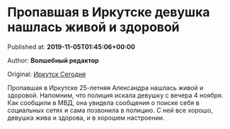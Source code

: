 
# Пропавшая в Иркутске девушка нашлась живой и здоровой

Published at: **2019-11-05T01:45:06+00:00**

Author: **Волшебный редактор**

Original: [Иркутск Сегодня](https://irk.today/2019/11/05/propavshaja-v-irkutske-devushka-nashlas-zhivoj-i-zdorovoj/)

Пропавшая в Иркутске 25-летняя Александра нашлась живой и здоровой. Напомним, что полиция искала девушку с вечера 4 ноября.
Как сообщили в МВД, она увидела сообщения о поиске себя в социальных сетях и сама позвонила в полицию. С ней все хорошо, девушка жива и здорова, и в хорошем настроении.
